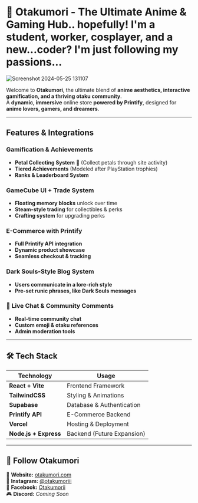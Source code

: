 # 🌸 Otakumori - The Ultimate Anime & Gaming Hub.. hopefully! I'm a student, worker, cosplayer, and a new...coder? I'm just following my passions...


![Screenshot 2024-05-25 131107](https://github.com/user-attachments/assets/bda65d2e-09eb-4468-979a-6c8ac873cf4b)

Welcome to **Otakumori**, the ultimate blend of **anime aesthetics, interactive gamification, and a thriving otaku community**.  
A **dynamic, immersive** online store **powered by Printify**, designed for **anime lovers, gamers, and dreamers**.

---

## **Features & Integrations**

### **Gamification & Achievements**
- **Petal Collecting System** 🌸 (Collect petals through site activity)
- **Tiered Achievements**  (Modeled after PlayStation trophies)
- **Ranks & Leaderboard System**   

###  **GameCube UI + Trade System**
- **Floating memory blocks** unlock over time
- **Steam-style trading** for collectibles & perks
- **Crafting system** for upgrading perks  

###  **E-Commerce with Printify**
- **Full Printify API integration**  
- **Dynamic product showcase**  
- **Seamless checkout & tracking**  

###  **Dark Souls-Style Blog System**
- **Users communicate in a lore-rich style**  
- **Pre-set runic phrases, like Dark Souls messages**  

### 💬 **Live Chat & Community Comments**
- **Real-time community chat**  
- **Custom emoji & otaku references**  
- **Admin moderation tools**  

---

## 🛠️ **Tech Stack**
| **Technology** | **Usage** |
|----------------|------------|
| **React + Vite** | Frontend Framework |
| **TailwindCSS** | Styling & Animations |
| **Supabase** | Database & Authentication |
| **Printify API** | E-Commerce Backend |
| **Vercel** | Hosting & Deployment |
| **Node.js + Express** | Backend (Future Expansion) |

---

## 🔗 **Follow Otakumori**
📢 **Website:** [otakumori.com](https://otakumori.com)  
📸 **Instagram:** [@otakumoriii](https://www.instagram.com/otakumoriii)  
📘 **Facebook:** [Otakumorii](https://www.facebook.com/Otakumorii)  
🎮 **Discord:** *Coming Soon*  
